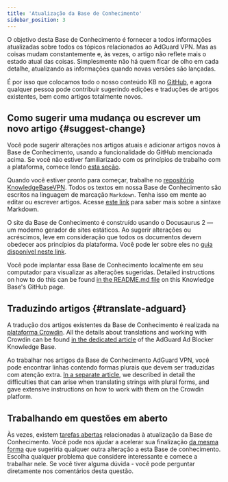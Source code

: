 ```yaml
---
title: 'Atualização da Base de Conhecimento'
sidebar_position: 3
---
```


O objetivo desta Base de Conhecimento é fornecer a todos informações atualizadas sobre todos os tópicos relacionados ao AdGuard VPN. Mas as coisas mudam constantemente e, às vezes, o artigo não reflete mais o estado atual das coisas. Simplesmente não há quem ficar de olho em cada detalhe, atualizando as informações quando novas versões são lançadas.

É por isso que colocamos todo o nosso conteúdo KB no [GitHub](https://github.com/AdguardTeam/KnowledgeBaseVPN), e agora qualquer pessoa pode contribuir sugerindo edições e traduções de artigos existentes, bem como artigos totalmente novos.

## Como sugerir uma mudança ou escrever um novo artigo {#suggest-change}

Você pode sugerir alterações nos artigos atuais e adicionar artigos novos à Base de Conhecimento, usando a funcionalidade do GitHub mencionada acima. Se você não estiver familiarizado com os princípios de trabalho com a plataforma, comece lendo [esta seção](https://docs.github.com/en).

Quando você estiver pronto para começar, trabalhe no [repositório KnowledgeBaseVPN](https://github.com/AdguardTeam/KnowledgeBaseVPN). Todos os textos em nossa Base de Conhecimento são escritos na linguagem de marcação `Markdown`. Tenha isso em mente ao editar ou escrever artigos. Acesse [este link](https://docs.github.com/en/get-started/writing-on-github/getting-started-with-writing-and-formatting-on-github/basic-writing-and-formatting-syntax) para saber mais sobre a sintaxe Markdown.

O site da Base de Conhecimento é construído usando o Docusaurus 2 — um moderno gerador de sites estáticos. Ao sugerir alterações ou acréscimos, leve em consideração que todos os documentos devem obedecer aos princípios da plataforma. Você pode ler sobre eles no [guia disponível neste link](https://docusaurus.io/docs/category/guides).

Você pode implantar essa Base de Conhecimento localmente em seu computador para visualizar as alterações sugeridas. Detailed instructions on how to do this can be found [in the README.md file](https://github.com/AdguardTeam/KnowledgeBaseVPN/blob/main/README) on this Knowledge Base's GitHub page.

## Traduzindo artigos {#translate-adguard}

A tradução dos artigos existentes da Base de Conhecimento é realizada na [plataforma Crowdin](https://crowdin.com/project/adguard-vpn-knowledge-base). All the details about translations and working with Crowdin can be found [in the dedicated article](https://adguard.com/kb/miscellaneous/contribute/translate/program/) of the AdGuard Ad Blocker Knowledge Base.

Ao trabalhar nos artigos da Base de Conhecimento AdGuard VPN, você pode encontrar linhas contendo formas plurais que devem ser traduzidas com atenção extra. [In a separate article](https://adguard.com/kb/miscellaneous/contribute/translate/plural-forms/), we described in detail the difficulties that can arise when translating strings with plural forms, and gave extensive instructions on how to work with them on the Crowdin platform.

## Trabalhando em questões em aberto

Às vezes, existem [tarefas abertas](https://github.com/AdguardTeam/KnowledgeBaseVPN/issues/) relacionadas à atualização da Base de Conhecimento. Você pode nos ajudar a acelerar sua finalização [da mesma forma](#suggest-change) que sugeriria qualquer outra alteração a esta Base de conhecimento. Escolha qualquer problema que considere interessante e comece a trabalhar nele. Se você tiver alguma dúvida - você pode perguntar diretamente nos comentários desta questão.
